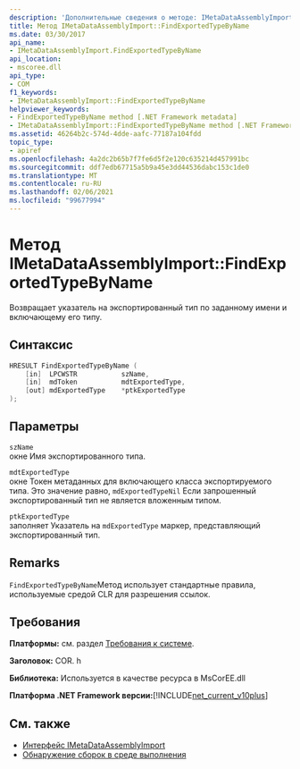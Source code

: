 ```yaml
---
description: 'Дополнительные сведения о методе: IMetaDataAssemblyImport:: Финдекспортедтипебинаме'
title: Метод IMetaDataAssemblyImport::FindExportedTypeByName
ms.date: 03/30/2017
api_name:
- IMetaDataAssemblyImport.FindExportedTypeByName
api_location:
- mscoree.dll
api_type:
- COM
f1_keywords:
- IMetaDataAssemblyImport::FindExportedTypeByName
helpviewer_keywords:
- FindExportedTypeByName method [.NET Framework metadata]
- IMetaDataAssemblyImport::FindExportedTypeByName method [.NET Framework metadata]
ms.assetid: 46264b2c-574d-4dde-aafc-77187a104fdd
topic_type:
- apiref
ms.openlocfilehash: 4a2dc2b65b7f7fe6d5f2e120c635214d457991bc
ms.sourcegitcommit: ddf7edb67715a5b9a45e3dd44536dabc153c1de0
ms.translationtype: MT
ms.contentlocale: ru-RU
ms.lasthandoff: 02/06/2021
ms.locfileid: "99677994"
---
```

# <a name="imetadataassemblyimportfindexportedtypebyname-method"></a>Метод IMetaDataAssemblyImport::FindExportedTypeByName

Возвращает указатель на экспортированный тип по заданному имени и включающему его типу.  
  
## <a name="syntax"></a>Синтаксис  
  
```cpp  
HRESULT FindExportedTypeByName (  
    [in]  LPCWSTR           szName,
    [in]  mdToken           mdtExportedType,
    [out] mdExportedType    *ptkExportedType  
);  
```  
  
## <a name="parameters"></a>Параметры  

 `szName`  
 окне Имя экспортированного типа.  
  
 `mdtExportedType`  
 окне Токен метаданных для включающего класса экспортируемого типа. Это значение равно, `mdExportedTypeNil` Если запрошенный экспортированный тип не является вложенным типом.  
  
 `ptkExportedType`  
 заполняет Указатель на `mdExportedType` маркер, представляющий экспортированный тип.  
  
## <a name="remarks"></a>Remarks  

 `FindExportedTypeByName`Метод использует стандартные правила, используемые средой CLR для разрешения ссылок.  
  
## <a name="requirements"></a>Требования  

 **Платформы:** см. раздел [Требования к системе](../../get-started/system-requirements.md).  
  
 **Заголовок:** COR. h  
  
 **Библиотека:** Используется в качестве ресурса в MsCorEE.dll  
  
 **Платформа .NET Framework версии:**[!INCLUDE[net_current_v10plus](../../../../includes/net-current-v10plus-md.md)]  
  
## <a name="see-also"></a>См. также

- [Интерфейс IMetaDataAssemblyImport](imetadataassemblyimport-interface.md)
- [Обнаружение сборок в среде выполнения](../../deployment/how-the-runtime-locates-assemblies.md)

